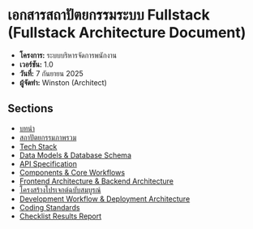 # เอกสารสถาปัตยกรรมระบบ Fullstack (Fullstack Architecture Document)

* **โครงการ:** ระบบบริหารจัดการพนักงาน  
* **เวอร์ชัน:** 1.0  
* **วันที่:** 7 กันยายน 2025  
* **ผู้จัดทำ:** Winston (Architect)

## Sections

- [บทนำ](./introduction.md)
- [สถาปัตยกรรมภาพรวม](./high-level-architecture.md)
- [Tech Stack](./tech-stack.md)
- [Data Models & Database Schema](./data-models-database-schema.md)
- [API Specification](./api-specification.md)
- [Components & Core Workflows](./components-core-workflows.md)
- [Frontend Architecture & Backend Architecture](./frontend-backend-architecture.md)
- [โครงสร้างโปรเจกต์ฉบับสมบูรณ์](./unified-project-structure.md)
- [Development Workflow & Deployment Architecture](./development-workflow-deployment-architecture.md)
- [Coding Standards](./coding-standards.md)
- [Checklist Results Report](./checklist-results-report.md)